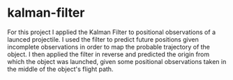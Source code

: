 # kalman-filter
For this project I applied the Kalman Filter to positional observations of a launced projectile. I used the filter to predict future positions given incomplete observations in order to map the probable trajectory of the object. I then applied the filter in reverse and predicted the origin from which the object was launched, given some positional observations taken in the middle of the object's flight path.
